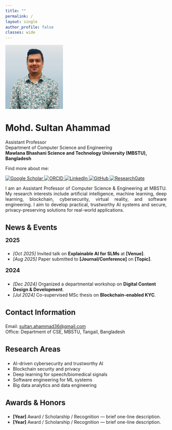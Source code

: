 ```yaml
---
title: ""
permalink: /
layout: single
author_profile: false
classes: wide
---
```


<!-- ======================= HERO SECTION ======================= -->
<div class="hero-container">

  <!-- Left: Profile image -->
  <div>
    <img src="/assets/img/profile.png" alt="Profile photo"
         style="width:180px; height:200px; object-fit:cover;">
  </div>

  <!-- Middle: Name, title, affiliation -->
  <div style="flex:1; min-width:250px;">
    <h1>Mohd. Sultan Ahammad</h1>
    <p>
      Assistant Professor<br>
      Department of Computer Science and Engineering<br>
      <strong>Mawlana Bhashani Science and Technology University (MBSTU), Bangladesh</strong>
    </p>
  </div>

  <!-- Right: Social links -->
  <div class="hero-social">
    <p>Find more about me:</p>
    <div class="hero-icons">
         <a href="https://scholar.google.com/citations?user=qM-KYTkAAAAJ&hl=en" title="Google Scholar">
        <img src="https://cdn.jsdelivr.net/gh/simple-icons/simple-icons/icons/googlescholar.svg" width="28" alt="Google Scholar"/>
      </a>
      <a href="https://orcid.org/0000-0003-1376-220X" title="ORCID">
        <img src="https://cdn.jsdelivr.net/gh/simple-icons/simple-icons/icons/orcid.svg" width="28" alt="ORCID"/>
      </a>
      <a href="https://www.linkedin.com/in/sultan-ahammad-08ba5b66/" title="LinkedIn">
        <img src="https://cdn.jsdelivr.net/gh/simple-icons/simple-icons/icons/linkedin.svg" width="28" alt="LinkedIn"/>
      </a>
      <a href="https://github.com/sultanahammad" title="GitHub">
        <img src="https://cdn.jsdelivr.net/gh/simple-icons/simple-icons/icons/github.svg" width="28" alt="GitHub"/>
      </a>
        <a href="https://www.researchgate.net/profile/Mohd-Sultan-Ahammad-2?ev=hdr_xprf" title="ResearchGate">
        <img src="https://cdn.jsdelivr.net/gh/simple-icons/simple-icons/icons/researchgate.svg" width="28" alt="ResearchGate"/>
      </a>
    </div>
  </div>
</div>



<!-- ======================= ABOUT SECTION ======================= -->
<section style="max-width:850px; margin:0 auto; text-align:justify;">
  <p>
    I am an Assistant Professor of Computer Science & Engineering at MBSTU. My research interests include artificial intelligence, machine learning, deep learning,
    blockchain, cybersecurity, virtual reality, and software engineering. I aim to develop practical, trustworthy AI systems and secure, privacy-preserving solutions
    for real-world applications.
  </p>
</section>

<!-- ======================= NEWS SECTION ======================= -->
<section style="max-width:850px; margin:2rem auto; text-align:left;">
  <h3 style="font-size:1.4rem; margin-bottom:0.5rem;">News & Events</h3>

  <h4 style="font-size:1.1rem; margin-top:1rem;">2025</h4>
  <ul>
    <li><em>[Oct 2025]</em> Invited talk on <strong>Explainable AI for SLMs</strong> at <strong>[Venue]</strong>.</li>
    <li><em>[Aug 2025]</em> Paper submitted to <strong>[Journal/Conference]</strong> on <strong>[Topic]</strong>.</li>
  </ul>

  <h4 style="font-size:1.1rem; margin-top:1rem;">2024</h4>
  <ul>
    <li><em>[Dec 2024]</em> Organized a departmental workshop on <strong>Digital Content Design & Development</strong>.</li>
    <li><em>[Jul 2024]</em> Co-supervised MSc thesis on <strong>Blockchain-enabled KYC</strong>.</li>
  </ul>
</section>

<!-- ======================= CONTACT SECTION ======================= -->
<section style="max-width:850px; margin:2rem auto; text-align:left;">
  <h3 style="font-size:1.4rem;">Contact Information</h3>
  <ul style="list-style:none; padding:0;">
    <li>Email: <a href="mailto:sultan.ahammad36@gmail.com">sultan.ahammad36@gmail.com</a></li>
    <li>Office: Department of CSE, MBSTU, Tangail, Bangladesh</li>
  </ul>
</section>

<!-- ======================= RESEARCH AREAS ======================= -->
<section style="max-width:850px; margin:2rem auto; text-align:left;">
  <h3 style="font-size:1.4rem;">Research Areas</h3>
  <ul>
    <li>AI-driven cybersecurity and trustworthy AI</li>
    <li>Blockchain security and privacy</li>
    <li>Deep learning for speech/biomedical signals</li>
    <li>Software engineering for ML systems</li>
    <li>Big data analytics and data engineering</li>
  </ul>
</section>

<!-- ======================= AWARDS SECTION ======================= -->
<section style="max-width:850px; margin:2rem auto; text-align:left;">
  <h3 style="font-size:1.4rem;">Awards & Honors</h3>
  <ul>
    <li><strong>[Year]</strong> Award / Scholarship / Recognition — brief one-line description.</li>
    <li><strong>[Year]</strong> Award / Scholarship / Recognition — brief one-line description.</li>
  </ul>
</section>
